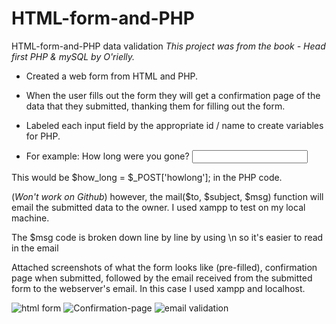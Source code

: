 # HTML-form-and-PHP
HTML-form-and-PHP data validation
*This project was from the book - Head first PHP & mySQL by O'rielly.*

- Created a web form from HTML and PHP.

- When the user fills out the form they will get a confirmation page of the data that
they submitted, thanking them for filling out the form.

- Labeled each input field by the appropriate id / name to 
create variables for PHP.

- For example: <label for="howlong">How long were you gone?</label>
               <input type="text" id="howlong" name="howlong" />

This would be $how_long = $_POST['howlong']; in the PHP code.

(*Won't work on Github*) however, the mail($to, $subject, $msg) function will email the submitted
data to the owner. I used xampp to test on my local machine.

The $msg code is broken down line by line by using \n so it's easier to read in the email

Attached screenshots of what the form looks like (pre-filled), confirmation page when submitted, followed by the email received from the submitted form to the webserver's email. 
In this case I used xampp and localhost. 

![html form](https://user-images.githubusercontent.com/12597841/113088524-558d3d00-91c0-11eb-8ba8-151a78475d42.png)
![Confirmation-page](https://user-images.githubusercontent.com/12597841/113088538-5d4ce180-91c0-11eb-9ad3-ae1e59fb6632.png)
![email validation](https://user-images.githubusercontent.com/12597841/113088548-650c8600-91c0-11eb-9a7c-3f15936154e6.png)



